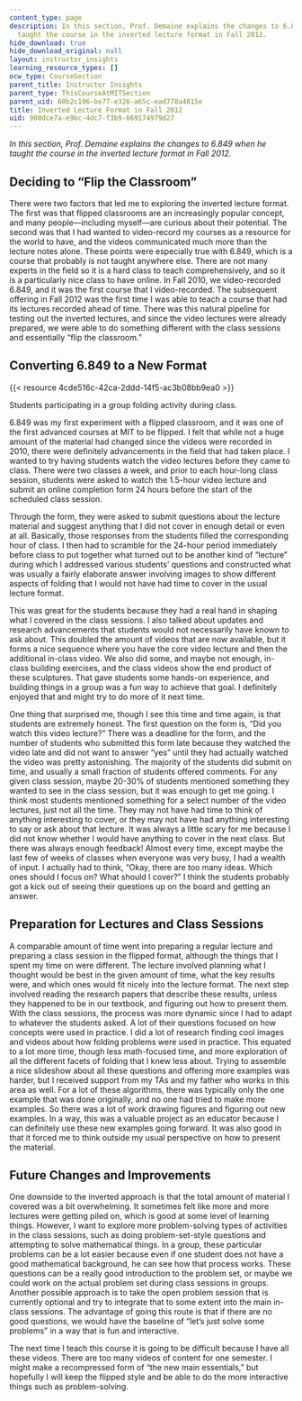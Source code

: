 ```yaml
---
content_type: page
description: In this section, Prof. Demaine explains the changes to 6.849 when he
  taught the course in the inverted lecture format in Fall 2012.
hide_download: true
hide_download_original: null
layout: instructor_insights
learning_resource_types: []
ocw_type: CourseSection
parent_title: Instructor Insights
parent_type: ThisCourseAtMITSection
parent_uid: 60b2c196-be77-e326-a65c-ead778a4815e
title: Inverted Lecture Format in Fall 2012
uid: 900dce7a-e9bc-4dc7-f3b9-669174979d27
---
```


_In this section, Prof. Demaine explains the changes to 6.849 when he taught the course in the inverted lecture format in Fall 2012._

Deciding to “Flip the Classroom”
--------------------------------

There were two factors that led me to exploring the inverted lecture format. The first was that flipped classrooms are an increasingly popular concept, and many people—including myself—are curious about their potential. The second was that I had wanted to video-record my courses as a resource for the world to have, and the videos communicated much more than the lecture notes alone. These points were especially true with 6.849, which is a course that probably is not taught anywhere else. There are not many experts in the field so it is a hard class to teach comprehensively, and so it is a particularly nice class to have online. In Fall 2010, we video-recorded 6.849, and it was the first course that I video-recorded. The subsequent offering in Fall 2012 was the first time I was able to teach a course that had its lectures recorded ahead of time. There was this natural pipeline for testing out the inverted lectures, and since the video lectures were already prepared, we were able to do something different with the class sessions and essentially “flip the classroom.”

Converting 6.849 to a New Format
--------------------------------

{{< resource 4cde516c-42ca-2ddd-14f5-ac3b08bb9ea0 >}}

Students participating in a group folding activity during class.

6.849 was my first experiment with a flipped classroom, and it was one of the first advanced courses at MIT to be flipped. I felt that while not a huge amount of the material had changed since the videos were recorded in 2010, there were definitely advancements in the field that had taken place. I wanted to try having students watch the video lectures before they came to class. There were two classes a week, and prior to each hour-long class session, students were asked to watch the 1.5-hour video lecture and submit an online completion form 24 hours before the start of the scheduled class session.

Through the form, they were asked to submit questions about the lecture material and suggest anything that I did not cover in enough detail or even at all. Basically, those responses from the students filled the corresponding hour of class. I then had to scramble for the 24-hour period immediately before class to put together what turned out to be another kind of “lecture” during which I addressed various students’ questions and constructed what was usually a fairly elaborate answer involving images to show different aspects of folding that I would not have had time to cover in the usual lecture format.

This was great for the students because they had a real hand in shaping what I covered in the class sessions. I also talked about updates and research advancements that students would not necessarily have known to ask about. This doubled the amount of videos that are now available, but it forms a nice sequence where you have the core video lecture and then the additional in-class video. We also did some, and maybe not enough, in-class building exercises, and the class videos show the end product of these sculptures. That gave students some hands-on experience, and building things in a group was a fun way to achieve that goal. I definitely enjoyed that and might try to do more of it next time.

One thing that surprised me, though I see this time and time again, is that students are extremely honest. The first question on the form is, “Did you watch this video lecture?” There was a deadline for the form, and the number of students who submitted this form late because they watched the video late and did not want to answer “yes” until they had actually watched the video was pretty astonishing. The majority of the students did submit on time, and usually a small fraction of students offered comments. For any given class session, maybe 20-30% of students mentioned something they wanted to see in the class session, but it was enough to get me going. I think most students mentioned something for a select number of the video lectures, just not all the time. They may not have had time to think of anything interesting to cover, or they may not have had anything interesting to say or ask about that lecture. It was always a little scary for me because I did not know whether I would have anything to cover in the next class. But there was always enough feedback! Almost every time, except maybe the last few of weeks of classes when everyone was very busy, I had a wealth of input. I actually had to think, “Okay, there are too many ideas. Which ones should I focus on? What should I cover?” I think the students probably got a kick out of seeing their questions up on the board and getting an answer.

Preparation for Lectures and Class Sessions
-------------------------------------------

A comparable amount of time went into preparing a regular lecture and preparing a class session in the flipped format, although the things that I spent my time on were different. The lecture involved planning what I thought would be best in the given amount of time, what the key results were, and which ones would fit nicely into the lecture format. The next step involved reading the research papers that describe these results, unless they happened to be in our textbook, and figuring out how to present them. With the class sessions, the process was more dynamic since I had to adapt to whatever the students asked. A lot of their questions focused on how concepts were used in practice. I did a lot of research finding cool images and videos about how folding problems were used in practice. This equated to a lot more time, though less math-focused time, and more exploration of all the different facets of folding that I knew less about. Trying to assemble a nice slideshow about all these questions and offering more examples was harder, but I received support from my TAs and my father who works in this area as well. For a lot of these algorithms, there was typically only the one example that was done originally, and no one had tried to make more examples. So there was a lot of work drawing figures and figuring out new examples. In a way, this was a valuable project as an educator because I can definitely use these new examples going forward. It was also good in that it forced me to think outside my usual perspective on how to present the material.

Future Changes and Improvements
-------------------------------

One downside to the inverted approach is that the total amount of material I covered was a bit overwhelming. It sometimes felt like more and more lectures were getting piled on, which is good at some level of learning things. However, I want to explore more problem-solving types of activities in the class sessions, such as doing problem-set-style questions and attempting to solve mathematical things. In a group, these particular problems can be a lot easier because even if one student does not have a good mathematical background, he can see how that process works. These questions can be a really good introduction to the problem set, or maybe we could work on the actual problem set during class sessions in groups. Another possible approach is to take the open problem session that is currently optional and try to integrate that to some extent into the main in-class sessions. The advantage of going this route is that if there are no good questions, we would have the baseline of “let’s just solve some problems” in a way that is fun and interactive.

The next time I teach this course it is going to be difficult because I have all these videos. There are too many videos of content for one semester. I might make a recompressed form of “the new main essentials,” but hopefully I will keep the flipped style and be able to do the more interactive things such as problem-solving.